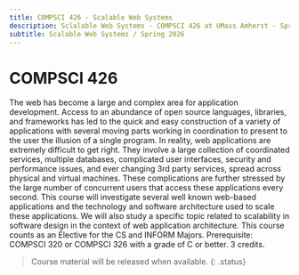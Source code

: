 ```yaml
---
title: COMPSCI 426 - Scalable Web Systems
description: Sclalable Web Systems - COMPSCI 426 at UMass Amherst - Spring 2026
subtitle: Scalable Web Systems / Spring 2026
---
```


# COMPSCI 426

The web has become a large and complex area for application development. Access to an abundance of open source languages, libraries, and frameworks has led to the quick and easy construction of a variety of applications with several moving parts working in coordination to present to the user the illusion of a single program. In reality, web applications are extremely difficult to get right. They involve a large collection of coordinated services, multiple databases, complicated user interfaces, security and performance issues, and ever changing 3rd party services, spread across physical and virtual machines. These complications are further stressed by the large number of concurrent users that access these applications every second. This course will investigate several well known web-based applications and the technology and software architecture used to scale these applications. We will also study a specific topic related to scalability in software design in the context of web application architecture. This course counts as an Elective for the CS and INFORM Majors. Prerequisite: COMPSCI 320 or COMPSCI 326 with a grade of C or better. 3 credits.

> Course material will be released when available.
> {: .status}
